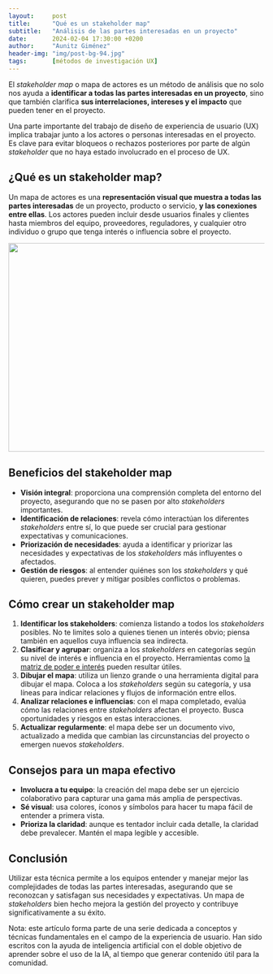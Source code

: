 ```yaml
---
layout:     post
title:      "Qué es un stakeholder map"
subtitle:   "Análisis de las partes interesadas en un proyecto"
date:       2024-02-04 17:30:00 +0200
author:     "Aunitz Giménez"
header-img: "img/post-bg-94.jpg"
tags:       [métodos de investigación UX]
---
```


<p>El <em>stakeholder map</em> o mapa de actores es un método de análisis que no solo nos ayuda a <strong>identificar a todas las partes interesadas en un proyecto</strong>, sino que también clarifica <strong>sus interrelaciones, intereses y el impacto</strong> que pueden tener en el proyecto.</p>

<p>Una parte importante del trabajo de diseño de experiencia de usuario (UX) implica trabajar junto a los actores o personas interesadas en el proyecto. Es clave para evitar bloqueos o rechazos posteriores por parte de algún <em>stakeholder</em> que no haya estado involucrado en el proceso de UX.</p>

<h2>¿Qué es un stakeholder map?</h2>

<p>Un mapa de actores es una <strong>representación visual que muestra a todas las partes interesadas</strong> de un proyecto, producto o servicio, <strong>y las conexiones entre ellas</strong>. Los actores pueden incluir desde usuarios finales y clientes hasta miembros del equipo, proveedores, reguladores, y cualquier otro individuo o grupo que tenga interés o influencia sobre el proyecto.</p>

<p><img src="{{ site.baseurl }}/img/que-es-un-stakeholder-map.jpg" loading="lazy" alt="" width="720" height="411"></p>

<h2>Beneficios del stakeholder map</h2>

<ul>
	<li><strong>Visión integral</strong>: proporciona una comprensión completa del entorno del proyecto, asegurando que no se pasen por alto <em>stakeholders</em> importantes.</li>
	<li><strong>Identificación de relaciones</strong>: revela cómo interactúan los diferentes <em>stakeholders</em> entre sí, lo que puede ser crucial para gestionar expectativas y comunicaciones.</li>
	<li><strong>Priorización de necesidades</strong>: ayuda a identificar y priorizar las necesidades y expectativas de los <em>stakeholders</em> más influyentes o afectados.</li>
	<li><strong>Gestión de riesgos</strong>: al entender quiénes son los <em>stakeholders</em> y qué quieren, puedes prever y mitigar posibles conflictos o problemas.</li>
</ul>

<h2>Cómo crear un stakeholder map</h2>

<ol>
	<li><strong>Identificar los stakeholders</strong>: comienza listando a todos los <em>stakeholders</em> posibles. No te limites solo a quienes tienen un interés obvio; piensa también en aquellos cuya influencia sea indirecta.</li>
	<li><strong>Clasificar y agrupar</strong>: organiza a los <em>stakeholders</em> en categorías según su nivel de interés e influencia en el proyecto. Herramientas como <a href="{{ site.baseurl }}{% post_url 2024-02-04-la-matriz-de-poder-e-interes %}">la matriz de poder e interés</a> pueden resultar útiles.</li>
	<li><strong>Dibujar el mapa</strong>: utiliza un lienzo grande o una herramienta digital para dibujar el mapa. Coloca a los <em>stakeholders</em> según su categoría, y usa líneas para indicar relaciones y flujos de información entre ellos.</li>
	<li><strong>Analizar relaciones e influencias</strong>: con el mapa completado, evalúa cómo las relaciones entre <em>stakeholders</em> afectan el proyecto. Busca oportunidades y riesgos en estas interacciones.</li>
	<li><strong>Actualizar regularmente</strong>: el mapa debe ser un documento vivo, actualizado a medida que cambian las circunstancias del proyecto o emergen nuevos <em>stakeholders</em>.</li>
</ol>

<h2>Consejos para un mapa efectivo</h2>

<ul>
	<li><strong>Involucra a tu equipo</strong>: la creación del mapa debe ser un ejercicio colaborativo para capturar una gama más amplia de perspectivas.</li>
	<li><strong>Sé visual</strong>: usa colores, íconos y símbolos para hacer tu mapa fácil de entender a primera vista.</li>
	<li><strong>Prioriza la claridad</strong>: aunque es tentador incluir cada detalle, la claridad debe prevalecer. Mantén el mapa legible y accesible.</li>
</ul>

<h2>Conclusión</h2>

<p>Utilizar esta técnica permite a los equipos entender y manejar mejor las complejidades de todas las partes interesadas, asegurando que se reconozcan y satisfagan sus necesidades y expectativas. Un mapa de <em>stakeholders</em> bien hecho mejora la gestión del proyecto y contribuye significativamente a su éxito.</p>

<p class="small">Nota: este artículo forma parte de una serie dedicada a conceptos y técnicas fundamentales en el campo de la experiencia de usuario. Han sido escritos con la ayuda de inteligencia artificial con el doble objetivo de aprender sobre el uso de la IA, al tiempo que generar contenido útil para la comunidad.</p>